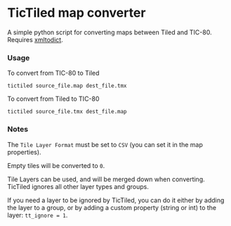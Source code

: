 # TicTiled map converter

A simple python script for converting maps between Tiled and TIC-80. Requires [xmltodict](https://github.com/martinblech/xmltodict).

### Usage

To convert from TIC-80 to Tiled

```
tictiled source_file.map dest_file.tmx
```

To convert from Tiled to TIC-80

```
tictiled source_file.tmx dest_file.map
```
### Notes

The `Tile Layer Format` must be set to `CSV` (you can set it in the map properties). 

Empty tiles will be converted to `0`.

Tile Layers can be used, and will be merged down when converting. TicTiled ignores all other layer types and groups.

If you need a layer to be ignored by TicTiled, you can do it either by adding the layer to a group, or by adding a custom property (string or int) to the layer: `tt_ignore = 1`.




